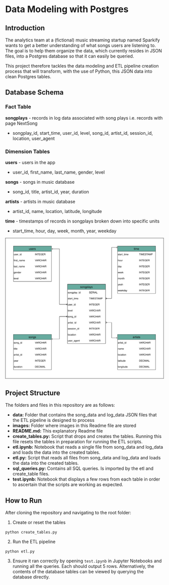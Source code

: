 # Data Modeling with Postgres

## Introduction

The analytics team at a (fictional) music streaming startup named Sparkify wants to get a better understanding of what songs users are listening to. The goal is to help them organize the data, which currently resides in JSON files, into a Postgres database so that it can easily be queried.

This project therefore tackles the data modeling and ETL pipeline creation process that will transform, with the use of Python, this JSON data into clean Postgres tables.


## Database Schema

### Fact Table

**songplays** - records in log data associated with song plays i.e. records with page NextSong
- songplay_id, start_time, user_id, level, song_id, artist_id, session_id, location, user_agent

### Dimension Tables

**users** - users in the app
- user_id, first_name, last_name, gender, level

**songs** - songs in music database
- song_id, title, artist_id, year, duration

**artists** - artists in music database
- artist_id, name, location, latitude, longitude

**time** - timestamps of records in songplays broken down into specific units
- start_time, hour, day, week, month, year, weekday


![Star schema diagram](images/project1_star_schema.svg)


## Project Structure

The folders and files in this repository are as follows:

- **data:** Folder that contains the song_data and log_data JSON files that the ETL pipeline is designed to process
- **images:** Folder where images in this Readme file are stored
- **README.md:** This explanatory Readme file
- **create_tables.py:** Script that drops and creates the tables. Running this file resets the tables in preparation for running the ETL scripts.
- **etl.ipynb:** Notebook that reads a single file from song_data and log_data and loads the data into the created tables.
- **etl.py:** Script that reads all files from song_data and log_data and loads the data into the created tables.
- **sql_queries.py:** Contains all SQL queries. Is imported by the etl and create_table files.
- **test.ipynb:** Notebook that displays a few rows from each table in order to ascertain that the scripts are working as expected.


## How to Run

After cloning the repository and navigating to the root folder:

1. Create or reset the tables
```
python create_tables.py
```
2. Run the ETL pipeline
```
python etl.py
```
3. Ensure it ran correctly by opening `test.ipynb` in Jupyter Notebooks and running all the queries. Each should output 5 rows. Alternatively, the contents of the database tables can be viewed by querying the database directly.


